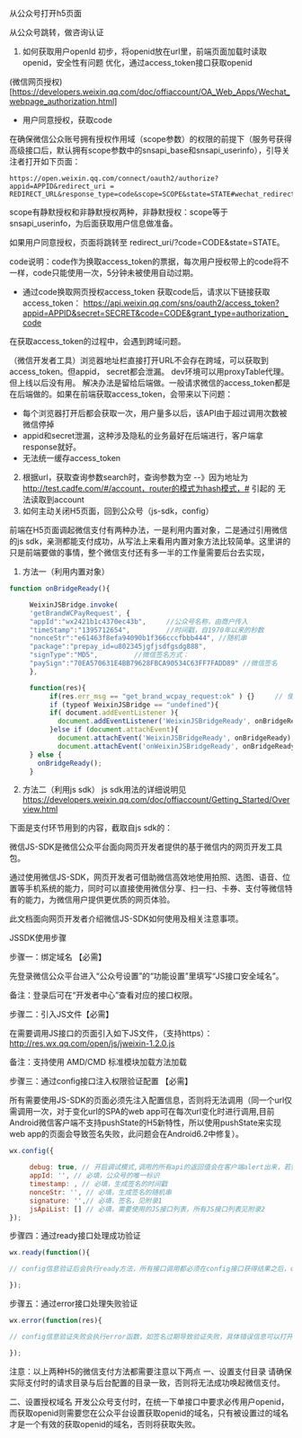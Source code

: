 从公众号打开h5页面

从公众号跳转，做咨询认证
1. 如何获取用户openId
初步，将openid放在url里，前端页面加载时读取openid，安全性有问题
优化，通过access_token接口获取openid

(微信网页授权)[https://developers.weixin.qq.com/doc/offiaccount/OA_Web_Apps/Wechat_webpage_authorization.html]
- 用户同意授权，获取code

在确保微信公众账号拥有授权作用域（scope参数）的权限的前提下（服务号获得高级接口后，默认拥有scope参数中的snsapi_base和snsapi_userinfo），引导关注者打开如下页面：

```url
https://open.weixin.qq.com/connect/oauth2/authorize?appid=APPID&redirect_uri = REDIRECT_URL&response_type=code&scope=SCOPE&state=STATE#wechat_redirect
```
scope有静默授权和非静默授权两种，非静默授权：scope等于snsapi_userinfo，为后面获取用户信息做准备。

如果用户同意授权，页面将跳转至 redirect_uri/?code=CODE&state=STATE。

code说明：code作为换取access_token的票据，每次用户授权带上的code将不一样，code只能使用一次，5分钟未被使用自动过期。
- 通过code换取网页授权access_token
获取code后，请求以下链接获取access_token：  https://api.weixin.qq.com/sns/oauth2/access_token?appid=APPID&secret=SECRET&code=CODE&grant_type=authorization_code

在获取access_token的过程中，会遇到跨域问题。

（微信开发者工具）浏览器地址栏直接打开URL不会存在跨域，可以获取到access_token。但appid， secret都会泄漏。
dev环境可以用proxyTable代理。但上线以后没有用。
解决办法是留给后端做。一般请求微信的access_token都是在后端做的。如果在前端获取access_token，会带来以下问题：
- 每个浏览器打开后都会获取一次，用户量多以后，该API由于超过调用次数被微信停掉
- appid和secret泄漏，这种涉及隐私的业务最好在后端进行，客户端拿response就好。
- 无法统一缓存access_token

2. 根据url，获取查询参数search时，查询参数为空
--》因为地址为 http://test.cadfe.com/#/account，router的模式为hash模式，# 引起的 无法读取到account
2. 如何主动关闭H5页面，回到公众号（js-sdk，config）

前端在H5页面调起微信支付有两种办法，一是利用内置对象，二是通过引用微信的js sdk，亲测都能支付成功，从写法上来看用内置对象方法比较简单。这里讲的只是前端要做的事情，整个微信支付还有多一半的工作量需要后台去实现，

1. 方法一（利用内置对象）
```javascript
function onBridgeReady(){

     WeixinJSBridge.invoke(
     'getBrandWCPayRequest', {
     "appId":"wx2421b1c4370ec43b",     //公众号名称，由商户传入
     "timeStamp":"1395712654",         //时间戳，自1970年以来的秒数
     "nonceStr":"e61463f8efa94090b1f366cccfbbb444", //随机串
     "package":"prepay_id=u802345jgfjsdfgsdg888",
     "signType":"MD5",         //微信签名方式：
     "paySign":"70EA570631E4BB79628FBCA90534C63FF7FADD89" //微信签名
     },

     function(res){
          if(res.err_msg == "get_brand_wcpay_request:ok" ) {}     // 使用以上方式判断前端返回,微信团队郑重提示：res.err_msg将在用户支付成功后返回    ok，但并不保证它绝对可靠。});}
          if (typeof WeixinJSBridge == "undefined"){
          if( document.addEventListener ){
            document.addEventListener('WeixinJSBridgeReady', onBridgeReady, false);
          }else if (document.attachEvent){
            document.attachEvent('WeixinJSBridgeReady', onBridgeReady);
            document.attachEvent('onWeixinJSBridgeReady', onBridgeReady);}
     } else {
       onBridgeReady();
     }

```
2. 方法二（利用js sdk）
js sdk用法的详细说明见 https://developers.weixin.qq.com/doc/offiaccount/Getting_Started/Overview.html

下面是支付环节用到的内容，截取自js sdk的：

微信JS-SDK是微信公众平台面向网页开发者提供的基于微信内的网页开发工具包。

通过使用微信JS-SDK，网页开发者可借助微信高效地使用拍照、选图、语音、位置等手机系统的能力，同时可以直接使用微信分享、扫一扫、卡券、支付等微信特有的能力，为微信用户提供更优质的网页体验。

此文档面向网页开发者介绍微信JS-SDK如何使用及相关注意事项。

JSSDK使用步骤

步骤一：绑定域名 【必需】

先登录微信公众平台进入“公众号设置”的“功能设置”里填写“JS接口安全域名”。

备注：登录后可在“开发者中心”查看对应的接口权限。

步骤二：引入JS文件【必需】

在需要调用JS接口的页面引入如下JS文件，（支持https）：http://res.wx.qq.com/open/js/jweixin-1.2.0.js

备注：支持使用 AMD/CMD 标准模块加载方法加载

步骤三：通过config接口注入权限验证配置 【必需】

所有需要使用JS-SDK的页面必须先注入配置信息，否则将无法调用（同一个url仅需调用一次，对于变化url的SPA的web app可在每次url变化时进行调用,目前Android微信客户端不支持pushState的H5新特性，所以使用pushState来实现web app的页面会导致签名失败，此问题会在Android6.2中修复）。

```javascript
wx.config({

     debug: true, // 开启调试模式,调用的所有api的返回值会在客户端alert出来，若要查看传入的参数，可以在pc端打开，参数信息会通过log打出，仅在pc端时才会打印。
     appId: '', // 必填，公众号的唯一标识
     timestamp: , // 必填，生成签名的时间戳
     nonceStr: '', // 必填，生成签名的随机串
     signature: '',// 必填，签名，见附录1
     jsApiList: [] // 必填，需要使用的JS接口列表，所有JS接口列表见附录2
});
```
步骤四：通过ready接口处理成功验证
```javascript
wx.ready(function(){

// config信息验证后会执行ready方法，所有接口调用都必须在config接口获得结果之后，config是一个客户端的异步操作，所以如果需要在页面加载时就调用相关接口，则须把相关接口放在ready函数中调用来确保正确执行。对于用户触发时才调用的接口，则可以直接调用，不需要放在ready函数中。

});
```
步骤五：通过error接口处理失败验证
```javascript
wx.error(function(res){

// config信息验证失败会执行error函数，如签名过期导致验证失败，具体错误信息可以打开config的debug模式查看，也可以在返回的res参数中查看，对于SPA可以在这里更新签名。

});
```

注意：以上两种H5的微信支付方法都需要注意以下两点
一、设置支付目录
请确保实际支付时的请求目录与后台配置的目录一致，否则将无法成功唤起微信支付。

二、设置授权域名
开发公众号支付时，在统一下单接口中要求必传用户openid，而获取openid则需要您在公众平台设置获取openid的域名，只有被设置过的域名才是一个有效的获取openid的域名，否则将获取失败。

